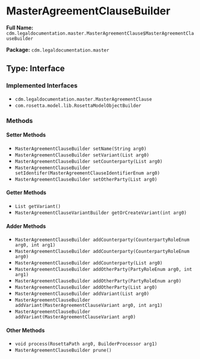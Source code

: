 # MasterAgreementClauseBuilder

**Full Name:** `cdm.legaldocumentation.master.MasterAgreementClause$MasterAgreementClauseBuilder`

**Package:** `cdm.legaldocumentation.master`

## Type: Interface

### Implemented Interfaces

- `cdm.legaldocumentation.master.MasterAgreementClause`
- `com.rosetta.model.lib.RosettaModelObjectBuilder`

### Methods

#### Setter Methods

- `MasterAgreementClauseBuilder setName(String arg0)`
- `MasterAgreementClauseBuilder setVariant(List arg0)`
- `MasterAgreementClauseBuilder setCounterparty(List arg0)`
- `MasterAgreementClauseBuilder setIdentifer(MasterAgreementClauseIdentifierEnum arg0)`
- `MasterAgreementClauseBuilder setOtherParty(List arg0)`

#### Getter Methods

- `List getVariant()`
- `MasterAgreementClauseVariantBuilder getOrCreateVariant(int arg0)`

#### Adder Methods

- `MasterAgreementClauseBuilder addCounterparty(CounterpartyRoleEnum arg0, int arg1)`
- `MasterAgreementClauseBuilder addCounterparty(CounterpartyRoleEnum arg0)`
- `MasterAgreementClauseBuilder addCounterparty(List arg0)`
- `MasterAgreementClauseBuilder addOtherParty(PartyRoleEnum arg0, int arg1)`
- `MasterAgreementClauseBuilder addOtherParty(PartyRoleEnum arg0)`
- `MasterAgreementClauseBuilder addOtherParty(List arg0)`
- `MasterAgreementClauseBuilder addVariant(List arg0)`
- `MasterAgreementClauseBuilder addVariant(MasterAgreementClauseVariant arg0, int arg1)`
- `MasterAgreementClauseBuilder addVariant(MasterAgreementClauseVariant arg0)`

#### Other Methods

- `void process(RosettaPath arg0, BuilderProcessor arg1)`
- `MasterAgreementClauseBuilder prune()`

